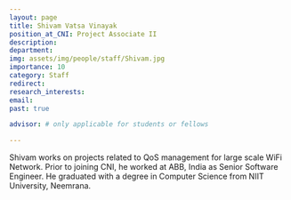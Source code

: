```yaml
---
layout: page
title: Shivam Vatsa Vinayak
position_at_CNI: Project Associate II
description: 
department:
img: assets/img/people/staff/Shivam.jpg
importance: 10
category: Staff
redirect: 
research_interests: 
email: 
past: true

advisor: # only applicable for students or fellows

---
```


Shivam works on projects related to QoS management for large scale WiFi Network. Prior to joining CNI, he worked at ABB, India as Senior Software Engineer.  He graduated with a degree in Computer Science from NIIT University, Neemrana.
